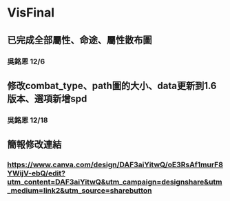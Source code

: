 # VisFinal

## 已完成全部屬性、命途、屬性散布圖
### 吳銘恩 12/6

## 修改combat_type、path圖的大小、data更新到1.6版本、選項新增spd
### 吳銘恩 12/18

## 簡報修改連結
### https://www.canva.com/design/DAF3aiYitwQ/oE3RsAf1murF8YWijV-ebQ/edit?utm_content=DAF3aiYitwQ&utm_campaign=designshare&utm_medium=link2&utm_source=sharebutton
